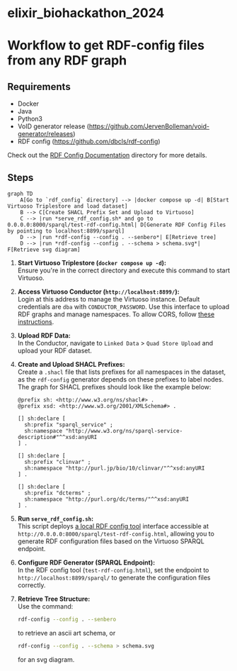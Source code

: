 # elixir_biohackathon_2024

# Workflow to get RDF-config files from any RDF graph

## Requirements

- Docker
- Java
- Python3
- VoID generator release (https://github.com/JervenBolleman/void-generator/releases)
- RDF config (https://github.com/dbcls/rdf-config)

Check out the [RDF Config Documentation](rdf_config_documentation) directory for more details.

## Steps

```mermaid
graph TD
    A[Go to `rdf_config` directory] --> |docker compose up -d| B[Start Virtuoso Triplestore and load dataset]
    B --> C[Create SHACL Prefix Set and Upload to Virtuoso]
    C --> |run *serve_rdf_config.sh* and go to 0.0.0.0:8000/sparql/test-rdf-config.html| D[Generate RDF Config Files by pointing to localhost:8899/sparql]
    D --> |run *rdf-config --config . --senbero*| E[Retrieve tree]
    D --> |run *rdf-config --config . --schema > schema.svg*| F[Retrieve svg diagram]
```

1. **Start Virtuoso Triplestore (`docker compose up -d`):**  
   Ensure you're in the correct directory and execute this command to start Virtuoso.

2. **Access Virtuoso Conductor (`http://localhost:8899/`):**  
   Login at this address to manage the Virtuoso instance. Default credentials are `dba` with `CONDUCTOR_PASSWORD`. Use this interface to upload RDF graphs and manage namespaces. To allow CORS, follow [these instructions](https://vos.openlinksw.com/owiki/wiki/VOS/VirtTipsAndTricksCORsEnableSPARQLURLs).

3. **Upload RDF Data:**  
   In the Conductor, navigate to `Linked Data` > `Quad Store Upload` and upload your RDF dataset.

4. **Create and Upload SHACL Prefixes:**  
   Create a `.shacl` file that lists prefixes for all namespaces in the dataset, as the `rdf-config` generator depends on these prefixes to label nodes. The graph for SHACL prefixes should look like the example below:

    ```ttl
    @prefix sh: <http://www.w3.org/ns/shacl#> .
    @prefix xsd: <http://www.w3.org/2001/XMLSchema#> .
    
    [] sh:declare [
      sh:prefix "sparql_service" ;
      sh:namespace "http://www.w3.org/ns/sparql-service-description#"^^xsd:anyURI
    ] .
    
    [] sh:declare [
      sh:prefix "clinvar" ;
      sh:namespace "http://purl.jp/bio/10/clinvar/"^^xsd:anyURI
    ] .
    
    [] sh:declare [
      sh:prefix "dcterms" ;
      sh:namespace "http://purl.org/dc/terms/"^^xsd:anyURI
    ] .
    ```


5. **Run `serve_rdf_config.sh`:**  
   This script deploys [a local RDF config tool](https://github.com/JervenBolleman/void-generator/blob/main/sparql/test-rdf-config.html) interface accessible at `http://0.0.0.0:8000/sparql/test-rdf-config.html`, allowing you to generate RDF configuration files based on the Virtuoso SPARQL endpoint.

6. **Configure RDF Generator (SPARQL Endpoint):**  
   In the RDF config tool (`test-rdf-config.html`), set the endpoint to `http://localhost:8899/sparql/` to generate the configuration files correctly.

7. **Retrieve Tree Structure:**  
   Use the command:

   ```bash
   rdf-config --config . --senbero
    ```
    to retrieve an ascii art schema, or

   ```bash
   rdf-config --config . --schema > schema.svg
    ```
    for an svg diagram.
